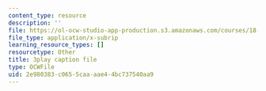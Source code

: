 ```yaml
---
content_type: resource
description: ''
file: https://ol-ocw-studio-app-production.s3.amazonaws.com/courses/18-01sc-single-variable-calculus-fall-2010/2e980383c0655caaaae44bc737540aa9_l2SjUREZk0c.vtt
file_type: application/x-subrip
learning_resource_types: []
resourcetype: Other
title: 3play caption file
type: OCWFile
uid: 2e980383-c065-5caa-aae4-4bc737540aa9
---
```

